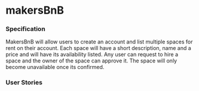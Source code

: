 # makersBnB

### Specification

MakersBnB will allow users to create an account and list multiple spaces for rent on their account. Each space will have a short description, name and a price and will have its availability listed. Any user can request to hire a space and the owner of the space can approve it. The space will only become unavailable once its confirmed.

### User Stories

